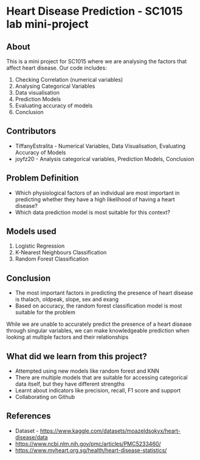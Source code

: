 # Heart Disease Prediction - SC1015 lab mini-project

## About 
This is a mini project for SC1015 where we are analysing the factors that affect heart disease. Our code includes:
1. Checking Correlation (numerical variables)
2. Analysing Categorical Variables
3. Data visualisation
4. Prediction Models
5. Evaluating accuracy of models
6. Conclusion
## Contributors
- TiffanyEstralita - Numerical Variables, Data Visualisation, Evaluating Accuracy of Models
- joyfz20 - Analysis categorical variables, Prediction Models, Conclusion

## Problem Definition
- Which physiological factors of an individual are most important in predicting whether they have a high likelihood of having a heart disease?
- Which data prediction model is most suitable for this context?

## Models used
1. Logistic Regression
2. K-Nearest Neighbours Classification
3. Random Forest Classification

## Conclusion
- The most important factors in predicting the presence of heart disease is thalach, oldpeak, slope, sex and exang
- Based on accuracy, the random forest classification model is most suitable for the problem

While we are unable to accurately predict the presence of a heart disease through singular variables, we can make knowledgeable prediction when looking at multiple factors and their relationships

## What did we learn from this project?
- Attempted using new models like random forest and KNN
- There are multiple models that are suitable for accessing categorical data itself, but they have different strengths
- Learnt about indicators like precision, recall, F1 score and support
- Collaborating on Github

## References
- Dataset - https://www.kaggle.com/datasets/moazeldsokyx/heart-disease/data
- https://www.ncbi.nlm.nih.gov/pmc/articles/PMC5233460/
- https://www.myheart.org.sg/health/heart-disease-statistics/
